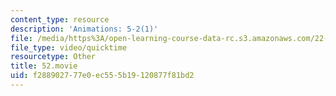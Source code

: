 ```yaml
---
content_type: resource
description: 'Animations: 5-2(1)'
file: /media/https%3A/open-learning-course-data-rc.s3.amazonaws.com/22-920-a-hands-on-introduction-to-nuclear-magnetic-resonance-january-iap-1997/f288902777e0ec555b19120877f81bd2_52.movie
file_type: video/quicktime
resourcetype: Other
title: 52.movie
uid: f2889027-77e0-ec55-5b19-120877f81bd2
---
```

